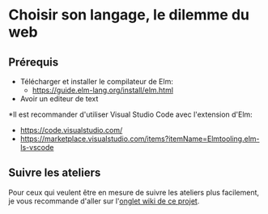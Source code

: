# Choisir son langage, le dilemme du web

## Prérequis

* Télécharger et installer le compilateur de Elm:
  * https://guide.elm-lang.org/install/elm.html
* Avoir un editeur de text

\*Il est recommander d'utiliser Visual Studio Code avec l'extension d'Elm:
  * https://code.visualstudio.com/
  * https://marketplace.visualstudio.com/items?itemName=Elmtooling.elm-ls-vscode

## Suivre les ateliers

Pour ceux qui veulent être en mesure de suivre les ateliers plus facilement, je vous recommande d'aller sur l'[onglet wiki de ce projet](https://github.com/User53-official/seminaire/wiki).
